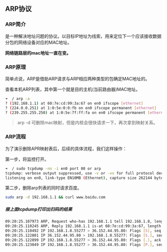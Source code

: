 ## ARP协议
### ARP简介
是一种解决地址问题的协议。以目标IP地址为线索，用来定位下一个应该接收数据分包的网络设备对应的MAC地址。

**网络链路层的mac地址一直在变。**

### ARP原理
简单点说，ARP是借助ARP请求与ARP相应两种类型的包确定MAC地址的。

查看本机ARP列表，其中第一个就是目的主机(当前路由器)MAC地址。
```sh
➜  / arp -a
? (192.168.1.1) at 60:7e:cd:99:3a:67 on en0 ifscope [ethernet]
? (224.0.0.251) at 1:0:5e:0:0:fb on en0 ifscope permanent [ethernet]
? (239.255.255.250) at 1:0:5e:7f:ff:fa on en0 ifscope permanent [ethernet]
```

> arp -d 可删除mac映射，但是内核会很快请求一下，再次拿到映射关系。


### ARP流程

为了演示删除APR映射表后，后续的具体流程，我们这样操作：

第一步，将监控打开。
```sh
➜  / sudo tcpdump -nn -i en0 port 80 or arp
tcpdump: verbose output suppressed, use -v or -vv for full protocol decode
listening on en0, link-type EN10MB (Ethernet), capture size 262144 bytes
```

第二步，删除arp列表的同时请求百度。 
```sh
sudo arp -d 192.168.1.1 && curl www.baidu.com
```

##### 接上面tcpdump打印出扫码的结果
```sh
09:20:25.107973 ARP, Request who-has 192.168.1.1 tell 192.168.1.8, length 28
09:20:25.110245 ARP, Reply 192.168.1.1 is-at 60:7e:cd:99:3a:67, length 28
09:20:25.110492 IP 192.168.1.8.55277 > 36.152.44.95.80: Flags [S], seq 5185057, win 65535, options [mss 1460,nop,wscale 6,nop,nop,TS val 1932430422 ecr 0,sackOK,eol], length 0
09:20:25.122801 IP 36.152.44.95.80 > 192.168.1.8.55277: Flags [S.], seq 2016209365, ack 5185058, win 8192, options [mss 1412,nop,wscale 5,nop,nop,nop,nop,nop,nop,nop,nop,nop,nop,nop,nop,sackOK,eol], length 0
09:20:25.122899 IP 192.168.1.8.55277 > 36.152.44.95.80: Flags [.], ack 1, win 4096, length 0
09:20:25.123049 IP 192.168.1.8.55277 > 36.152.44.95.80: Flags [P.], seq 1:78, ack 1, win 4096, length 77: HTTP: GET /  
```